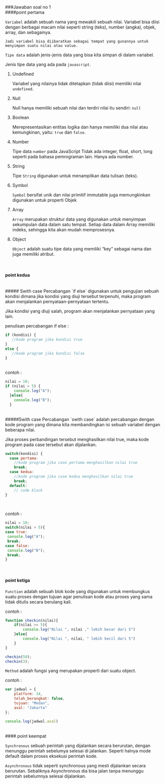 <br>
###Jawaban soal no 1

</br>
####point pertama

`Variabel` adalah sebuah nama yang mewakili sebuah nilai. Variabel bisa diisi dengan berbagai macam nilai seperti string (teks), number (angka), objek, array, dan sebagainya.

```
Jadi variabel bisa diibaratkan sebagai tempat yang gunannya untuk menyimpan suatu nilai atau value.
```

`Tipe data` adalah jenis-jenis data yang bisa kita simpan di dalam variabel.

Jenis tipe data yang ada pada `javascript`.

1. Undefined

    Variabel yang nilainya tidak ditetapkan (tidak diisi) memiliki nilai `undefined`.

2. Null

    Null hanya memiliki sebuah nilai dan terdiri nilai itu sendiri: `null`

3. Boolean

    Merepresentasikan entitas logika dan hanya memiliki dua nilai atau kemungkinan, yaitu: `true` dan `false`.

4. Number
    
    Tipe data `number` pada JavaScript   Tidak ada integer, float, short, long seperti pada bahasa pemrograman lain. Hanya ada number.

5. String

    Tipe `String` digunakan untuk menampilkan data tulisan (teks).

6. Symbol

    `Symbol` bersifat unik dan nilai primitif immutable juga memungkinkan digunakan untuk properti Objek 

7. Array

    `Array` merupakan struktur data yang digunakan untuk menyimpan sekumpulan data dalam satu tempat. Setiap data dalam Array memiliki indeks, sehingga kita akan mudah memprosesnya.
    
8. Object

    `Object` adalah suatu tipe data yang memiliki “key” sebagai nama dan juga memiliki atribut.

</br>

#### point kedua

</br>
##### Swith case
Percabangan `if else` digunakan untuk pengujian sebuah kondisi dimana jika kondisi yang diuji tersebut terpenuhi, maka program akan menjalankan pernyataan-pernyataan tertentu. 

Jika kondisi yang diuji salah, program akan menjalankan pernyataan yang lain.
</br>

penulisan percabangan if else :

```js
if (kondisi) {
   //kode program jika kondisi true
}
else {
   //kode program jika kondisi false
}
```
</br>
contoh :

```js
nilai = 10;
if (nilai > 5) {
    console.log("A");
  }else{
    console.log("B");
  }
```

</br>
#####Swith case
Percabangan `swith case` adalah percabangan dengan kode program yang dimana kita membandingkan isi sebuah variabel dengan beberapa nilai. 

Jika proses perbandingan tersebut menghasilkan nilai true, maka kode program pada case tersebut akan dijalankan.


```js
switch(kondisi) {
  case pertama:
    //kode program jika case pertama menghasilkan nilai true
    break;
  case kedua:
    //kode program jika case kedua menghasilkan nilai true
    break;
  default:
    // code block
}
```
</br>

contoh :

```js
nilai = 10;
switch(nilai > 5){
case true:
 console.log("A");
 break;
case false:
 console.log("B");
 break;
}
```
</br>

#### point ketiga

`Function` adalah sebuah blok kode yang digunakan untuk membungkus suatu proses dengan tujuan agar penulisan kode atau proses yang sama tidak ditulis secara berulang kali. 

contoh :

```js
function checkin(nilai){
    if(nilai >= 5){
        console.log("Nilai ", nilai ," lebih besar dari 5")
    }else{
        console.log("Nilai ", nilai, " lebih kecil dari 5")
    }
}

checkin(50);
checkin(3);
```

`Method` adalah fungsi yang merupakan properti dari suatu object.

contoh :

```js
var jadwal = {
    platform: 34,
    telah_berangkat: false,
    tujuan: "Medan",
    asal: "Jakarta"
};

console.log(jadwal.asal)
```
</br>
#### point keempat

`Synchronous` sebuah perintah yang dijalankan secara berurutan, dengan menunggu perintah sebelumya selesai di jalankan. Seperti halnya mode default dalam proses eksekusi perintah kode. 
</br>

`Asynchronous` tidak seperti synchronous yang mesti dijalankan secara berurutan. Sebaliknya Asynchronous dia bisa jalan tanpa menunggu perintah sebelumnya selesai dijalankan.
